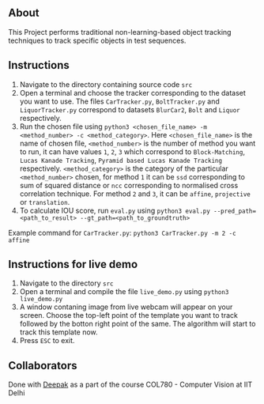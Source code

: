 ## About
This Project performs traditional non-learning-based object tracking techniques to track specific objects in test sequences.

## Instructions

1. Navigate to the directory containing source code `src`
2. Open a terminal and choose the tracker corresponding to the dataset you want to use. The files `CarTracker.py`, `BoltTracker.py` and `LiquorTracker.py` correspond to datasets `BlurCar2`, `Bolt` and `Liquor` respectively. 
3. Run the chosen file using `python3 <chosen_file_name> -m <method_number> -c <method_category>`. Here `<chosen_file_name>` is the name of chosen file, `<method_number>` is the number of method you want to run, it can have values `1`, `2`, `3` which correspond to `Block-Matching`, `Lucas Kanade Tracking`, `Pyramid based Lucas Kanade Tracking` respectively. `<method_category>` is the category of the particular `<method_number>` chosen, for method `1` it can be `ssd` corresponding to sum of squared distance or `ncc` corresponding to normalised cross correlation technique. For method `2` and `3`, it can be `affine`, `projective` or `translation`.
3. To calculate IOU score, run `eval.py` using `python3 eval.py --pred_path=<path_to_result> --gt_path=<path_to_groundtruth>`

Example command for `CarTracker.py`: `python3 CarTracker.py -m 2 -c affine`

## Instructions for live demo

1. Navigate to the directory `src`
2. Open a terminal and compile the file `live_demo.py` using `python3 live_demo.py`
3. A window contaning image from live webcam will appear on your screen. Choose the top-left point of the template you want to track followed by the botton right point of the same. The algorithm will start to track this template now.
4. Press `ESC` to exit.

## Collaborators

Done with [Deepak](https://github.com/deepakkhichar) as a part of the course COL780 - Computer Vision at IIT Delhi
